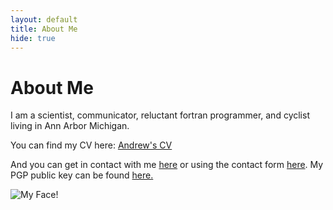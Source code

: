 ```yaml
---
layout: default
title: About Me
hide: true
---
```

<div class="row">
<h1 class="pageTitle">About Me</h1>
<div class="aboutContent">
<p class="intro"> I am a scientist, communicator, reluctant fortran programmer, and cyclist living in Ann Arbor Michigan.</p>
<p>You can find my CV here: <a href="{{ '/assets/McAllisterCV.pdf' | prepend:site.baseurl }}">Andrew's CV</a></p>
<p>And you can get in contact with me <a href="mailto:andrew@mcallister.science">here</a> or using the contact form <a href="{{ '/contact' | prepend:site.baseurl }}">here</a>. My PGP public key can be found <a href="{{ '/assets/Andrew_McAllister_Public.txt' | preprend:sitebaseurl }}">here.</a></p>
</div>
<div class="profileImage">
<img src="{{ '/assets/img/McAllister_Profile.jpg' | prepend: site.baseurl }}" alt="My Face!" >
</div>
</div>
